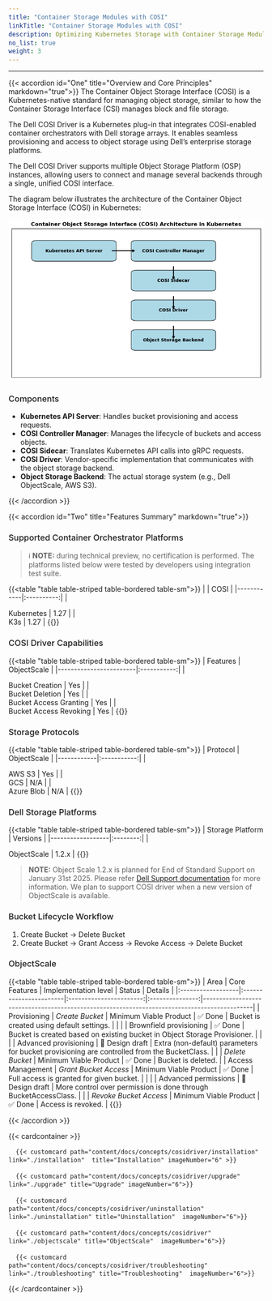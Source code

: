 ```yaml
---
title: "Container Storage Modules with COSI"
linkTitle: "Container Storage Modules with COSI"
description: Optimizing Kubernetes Storage with Container Storage Modules - COSI 
no_list: true 
weight: 3
---
```


<hr> 
<style> 
h2{
  font-weight:600;
}
h3{
  font-weight:500;
} 
.mycontent{
margin-bottom:20px;
}
</style>

{{< accordion id="One" title="Overview and Core Principles" markdown="true">}} 
The Container Object Storage Interface (COSI) is a Kubernetes-native standard for managing object storage, similar to how the Container Storage Interface (CSI) manages block and file storage.

The Dell COSI Driver is a Kubernetes plug-in that integrates COSI-enabled container orchestrators with Dell storage arrays. It enables seamless provisioning and access to object storage using Dell’s enterprise storage platforms.

The Dell COSI Driver supports multiple Object Storage Platform (OSP) instances, allowing users to connect and manage several backends through a single, unified COSI interface.

The diagram below illustrates the architecture of the Container Object Storage Interface (COSI) in Kubernetes:

<img src="./cosi_arc.png" alt="COSI Architecture"></img>

### Components

- **Kubernetes API Server**: Handles bucket provisioning and access requests.
- **COSI Controller Manager**: Manages the lifecycle of buckets and access objects.
- **COSI Sidecar**: Translates Kubernetes API calls into gRPC requests.
- **COSI Driver**: Vendor-specific implementation that communicates with the object storage backend.
- **Object Storage Backend**: The actual storage system (e.g., Dell ObjectScale, AWS S3).

{{< /accordion >}} 


{{< accordion id="Two" title="Features Summary" markdown="true">}} 

### Supported Container Orchestrator Platforms

> ℹ️ **NOTE:** during technical preview, no certification is performed. The platforms listed below were tested by developers using integration test suite.

{{<table "table table-striped table-bordered table-sm">}}
|            |    COSI    |
|------------|:----------:|
|  <div style="text-align: left"> Kubernetes |    1.27    |
| <div style="text-align: left">  K3s        |    1.27    |
{{</table>}}

### COSI Driver Capabilities

{{<table "table table-striped table-bordered table-sm">}}
| Features               | ObjectScale |
|------------------------|:-----------:|
|  <div style="text-align: left"> Bucket Creation        |     Yes     |
|  <div style="text-align: left"> Bucket Deletion        |     Yes     |
|  <div style="text-align: left"> Bucket Access Granting |     Yes     |
|  <div style="text-align: left"> Bucket Access Revoking |     Yes     |
{{</table>}}

### Storage Protocols

{{<table "table table-striped table-bordered table-sm">}}
| Protocol   | ObjectScale |
|------------|:-----------:|
|  <div style="text-align: left"> AWS S3     |     Yes     |
|  <div style="text-align: left"> GCS        |     N/A     |
|  <div style="text-align: left"> Azure Blob |     N/A     |
{{</table>}}

### Dell Storage Platforms

{{<table "table table-striped table-bordered table-sm">}}
| Storage Platform | Versions |
|------------------|:--------:|
| <div style="text-align: left">  ObjectScale      |  1.2.x   |
{{</table>}}

> **NOTE:** Object Scale 1.2.x is planned for End of Standard Support on January 31st 2025. Please refer <a href="https://www.dell.com/support/kbdoc/en-uk/000185734/all-dell-emc-end-of-life-documents?lang=en">Dell Support documentation</a> for more information. We plan to support COSI driver when a new version of ObjectScale is available.

### Bucket Lifecycle Workflow

1. Create Bucket &rarr; Delete Bucket
1. Create Bucket &rarr; Grant Access &rarr; Revoke Access &rarr; Delete Bucket

### ObjectScale

{{<table "table table-striped table-bordered table-sm">}}
| Area              | Core Features          |  Implementation level   |     Status      | Details                                                                                     |
|:------------------|:-----------------------|:-----------------------:|:---------------:|---------------------------------------------------------------------------------------------|
| Provisioning      | _Create Bucket_        | Minimum Viable Product  |     ✅ Done      | Bucket is created using default settings.                                                   |
|                   |                        | Brownfield provisioning |     ✅ Done      | Bucket is created based on existing bucket in Object Storage Provisioner.                   |
|                   |                        |  Advanced provisioning  | 📝 Design draft | Extra (non-default) parameters for bucket provisioning are controlled from the BucketClass. |
|                   | _Delete Bucket_        | Minimum Viable Product  |     ✅ Done      | Bucket is deleted.                                                                          |
| Access Management | _Grant Bucket Access_  | Minimum Viable Product  |     ✅ Done      | Full access is granted for given bucket.                                                    |
|                   |                        |  Advanced permissions   | 📝 Design draft | More control over permission is done through BucketAccessClass.                             |
|                   | _Revoke Bucket Access_ | Minimum Viable Product  |     ✅ Done      | Access is revoked.                                                                          |
{{</table>}}


{{< /accordion >}} 

{{< cardcontainer >}}

      {{< customcard path="content/docs/concepts/cosidriver/installation" link="./installation"  title="Installation" imageNumber="6" >}} 

      {{< customcard path="content/docs/concepts/cosidriver/upgrade" link="./upgrade" title="Upgrade" imageNumber="6">}}

      {{< customcard path="content/docs/concepts/cosidriver/uninstallation" link="./uninstallation" title="Uninstallation"  imageNumber="6">}}

      {{< customcard path="content/docs/concepts/cosidriver" link="./objectscale" title="ObjectScale"  imageNumber="6">}}

      {{< customcard path="content/docs/concepts/cosidriver/troubleshooting" link="./troubleshooting" title="Troubleshooting"  imageNumber="6">}}

{{< /cardcontainer >}} 